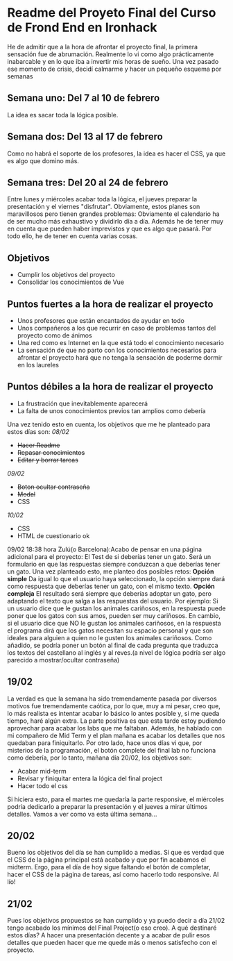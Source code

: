 <h1>Readme del Proyeto Final del Curso de Frond End en Ironhack</h1>
He de admitir que a la hora de afrontar el proyecto final, la primera sensación fue de abrumación. Realmente lo vi como algo prácticamente inabarcable y en lo que iba a invertir mis horas de sueño.
Una vez pasado ese momento de crisis, decidí calmarme y hacer un pequeño esquema por semanas
<h2>Semana uno: Del 7 al 10 de febrero</h2>
La idea es sacar toda la lógica posible.
<h2>Semana dos: Del 13 al 17 de febrero</h2>
Como no habrá el soporte de los profesores, la idea es hacer el CSS, ya que es algo que domino más.
<h2>Semana tres: Del 20 al 24 de febrero</h2>
Entre lunes y miércoles acabar toda la lógica, el jueves preparar la presentación y el viernes "disfrutar".
Obviamente, estos planes son maravillosos pero tienen grandes problemas: Obviamente el calendario ha de ser mucho más exhaustivo y dividirlo día a día. Además he de tener muy en cuenta que pueden haber imprevistos y que es algo que pasará.
Por todo ello, he de tener en cuenta varias cosas.
<h2>Objetivos</h2>
<ul>
  <li>Cumplir los objetivos del proyecto</li>
  <li>Consolidar los conocimientos de Vue</li>
</ul>
<h2>Puntos fuertes a la hora de realizar el proyecto</h2>
<ul>
  <li>Unos profesores que están encantados de ayudar en todo</li>
  <li>Unos compañeros a los que recurrir en caso de problemas tantos del proyecto como de ánimos</li>
  <li>Una red como es Internet en la que está todo el conocimiento necesario</li>
   <li>La sensación de que no parto con los conocimientos necesarios para afrontar el proyecto hará que no tenga la sensación de poderme dormir en los laureles</li>
  </ul>
  <h2>Puntos débiles a la hora de realizar el proyecto</h2>
  <ul>
  <li>La frustración que inevitablemente aparecerá</li>
  <li>La falta de unos conocimientos previos tan amplios como debería</li>
</ul>
Una vez tenido esto en cuenta, los objetivos que me he planteado para estos días son:
<em>08/02</em>
<ul>
  <li><del>Hacer Readme</del></li>
  <li><del>Repasar conocimientos</del></li>
  <li><del>Editar y borrar tareas</del></li>
  </ul>
  <em>09/02</em>
<ul>
  <li><del>Boton ocultar contraseña</del></li>
  <li><del>Modal</del></li>
  <li>CSS</li>
  </ul>
   <em>10/02</em>
<ul>
  <li>CSS</></li>
  <li>HTML de cuestionario ok</del></li>
  
  </ul>
  09/02 18:38 hora Zulú(o Barcelona):Acabo de pensar en una página adicional para el proyecto: El Test de si deberías tener un gato.
  Será un formulario en que las respuestas siempre conduzcan a que deberías tener un gato. Una vez planteado esto, me planteo dos posibles retos:
  <strong>Opción simple</strong>
Da igual lo que el usuario haya seleccionado, la opción siempre dará como respuesta que deberías tener un gato, con el mismo texto.
<strong>Opción compleja</strong>
El resultado será siempre que deberías adoptar un gato, pero adaptando el texto que salga a las respuestas del usuario. Por ejemplo: Si un usuario dice que le gustan los animales cariñosos, en la respuesta puede poner que los gatos con sus amos, pueden ser muy cariñosos. En cambio, si el usuario dice que NO le gustan los animales cariñosos, en la respuesta el programa dirá que los gatos necesitan su espacio personal y que son ideales para alguien a quien no le gusten los animales cariñosos.
Como añadido, se podría poner un botón al final de cada pregunta que traduzca los textos del castellano al inglés y al reves.(a nivel de lógica podría ser algo parecido a mostrar/ocultar contraseña)
<h2>19/02</h2>
La verdad es que la semana ha sido tremendamente pasada por diversos motivos fue tremendamente caótica, por lo que, muy a mi pesar, creo que, lo más realista es intentar acabar lo básico lo antes posible y, si me queda tiempo, haré algún extra. La parte positiva es que esta tarde estoy pudiendo aprovechar para acabar los labs que me faltaban. Además, he hablado con mi compañero de Mid Term y el plan mañana es acabar los detalles que nos quedaban para finiquitarlo.
Por otro lado, hace unos días vi que, por misterios de la programación, el botón complete del final lab no funciona como debería, por lo tanto, mañana día 20/02, los objetivos son:
<ul>
<li>Acabar mid-term</li>
<li>Revisar y finiquitar entera la lógica del final project</li>
<li>Hacer todo el css</li>
</ul>
Si hiciera esto, para el martes me quedaría la parte responsive, el miércoles podría dedicarlo a preparar la presentación y el jueves a mirar últimos detalles.
Vamos a ver como va esta última semana...
<h2>20/02</h2>
Bueno los objetivos del día se han cumplido a medias. Sí que es verdad que el CSS de la página principal está acabado y que por fin acabamos el midterm.
Ergo, para el día de hoy sigue faltando el botón de completar, hacer el CSS de la página de tareas, así como hacerlo todo responsive. Al lío! 
<h2>21/02</h2>
Pues los objetivos propuestos se han cumplido y ya puedo decir a día 21/02 tengo acabado los mínimos del Final Project(o eso creo). A qué destinaré estos días? A hacer una presentación decente y a acabar de pulir esos detalles que pueden hacer que me quede más o menos satisfecho con el proyecto.
 
